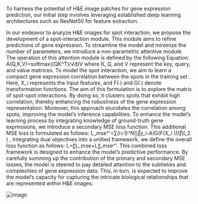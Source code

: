 
To harness the potential of H&E image patches for gene expression prediction, our initial step involves leveraging established deep learning architectures such as ResNet50 for feature extraction. 

In our endeavor to analyze H&E images for spot interaction, we propose the development of a spot-interaction module. This module aims to refine predictions of gene expression. To streamline the model and minimize the number of parameters, we introduce a non-parametric attentive module. The operation of this attention module is defined by the following Equation:
A(Q,K,V)=softmax((QK^T)/√d)V
where K, Q, and V represent the key, query, and value matrices. To model the spot interaction, we aim to learn a compact gene expression correlation between the spots in the training set. Here, X_i represents the input features, and F(∙) and G(∙) denote transformation functions. The aim of this formulation is to explore the matrix of spot-spot
interactions. By doing so, it clusters spots that exhibit high correlation, thereby enhancing the robustness of the gene expression representation. Moreover, this approach elucidates the correlation among spots, improving the model’s inference capabilities.
To enhance the model’s learning process by integrating knowledge of ground-truth gene expressions, we introduce a secondary MSE loss function. This additional MSE loss is formulated as follows: 
L_mse^'=∑_(i=1)^N▒‖y_i-A(G(F(X_i )))‖_(l_2 ) ,
Integrating dual objectives into a unified framework, we define the overall loss function as follows:
L=〖L_mse+L〗_mse^'.
This combined loss framework is designed to enhance the model’s predictive performance. By carefully summing up the contribution of the primary and secondary MSE losses, the model is steered to pay detailed attention to the subtleties and complexities of gene expression data. This, in turn, is expected to improve the model’s capacity for capturing the intricate biological relationships that are represented within H&E images.


![image](https://github.com/Wonderangela/ResSAT/assets/51802393/74c8cfac-c4a9-4c47-947d-6a7f67b4fa9e)
